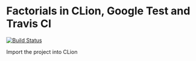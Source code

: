 # Factorials in CLion, Google Test and Travis CI
[![Build Status](https://travis-ci.com/Omarasifshaikh/cpp-travis-ci-test.svg?token=UmuPim7g1y2dttWGppbP&branch=master)](https://travis-ci.com/Omarasifshaikh/cpp-travis-ci-test)

Import the project into CLion